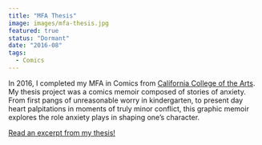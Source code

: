 ```yaml
---
title: "MFA Thesis"
image: images/mfa-thesis.jpg
featured: true
status: "Dormant"
date: "2016-08"
tags:
  - Comics
---
```

In 2016, I completed my MFA in Comics from [California College of the Arts](https://comics.cca.edu/). My thesis project was a comics memoir composed of stories of anxiety. From first pangs of unreasonable worry in kindergarten, to present day heart palpitations in moments of truly minor conflict, this graphic memoir explores the role anxiety plays in shaping one’s character.


[Read an excerpt from my thesis!](https://comics.cca.edu/thesis.html?student=mcgeetubb)
